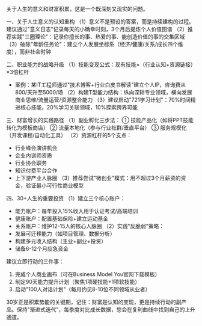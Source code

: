 关于人生的意义和财富积累，这是一个既深刻又现实的问题。

一、关于人生意义的认知重构
（1）意义不是预设的答案，而是持续建构的过程。建议通过"意义日志"记录每天的小确幸时刻，3个月后提炼个人价值图谱
（2）推荐实践"三圈理论"：记录你擅长的事、热爱的事、能创造价值的事的交集区域
（3）破除"年龄任务论"：建立个人发展坐标系（经济/健康/关系/成长四个维度），而非社会时钟

二、职业能力的战略升级
（1）技能变现公式：现有技能×（行业认知+资源链接）×3倍杠杆
- 案例：某IT工程师通过"技术博客+行业白皮书解读"建立个人IP，咨询费从800/天升至5000/场
（2）构建T型能力结构：纵向深耕专业领域，横向发展商业思维/流量运营/资源整合能力
（3）建议启动"721学习计划"：70%时间精进核心技能，20%学习关联领域，10%探索跨界可能

三、财富增长的实践路径
（1）副业孵化三步法：
① 技能产品化（如将PPT技能转化为模板商店）
② 流量本地化（参与行业社群/垂直平台）
③ 服务规模化（开发课程/自动化工具）
（2）资源杠杆的5个支点：
- 行业峰会演讲机会
- 企业内训师资质
- 行业协会职务
- 知识付费平台合作
- 上下游产业人脉圈
（3）推荐尝试"微创业"模式：用不超过3个月薪资的资金，验证最小可行性商业模型

四、30+人生的重要投资
（1）建立三个核心账户：
- 能力账户：每年投入15%收入用于认证考试/高端培训
- 健康账户：配置基础保险+建立运动基金
- 关系账户：维护12-15人的核心人脉圈
（2）实践"反脆弱"策略：
- 发展可迁移能力（如项目管理、数据分析）
- 构建多元收入结构（主业+副业+投资）
- 储备6-12个月应急资金

建议立即行动的三件事：
1. 完成个人商业画布（可在Business Model You官网下载模板）
2. 制定90天能力提升计划（聚焦1项硬技能+1项软技能）
3. 启动"100人对话计划"（每月约见8-10位不同领域从业者）

30岁正是积累势能的关键期，记住：财富是认知的变现，更是持续行动的副产品。保持"渐进式迭代"，每季度对比成长数据，您会在复利曲线中找到自己的上升通道。
